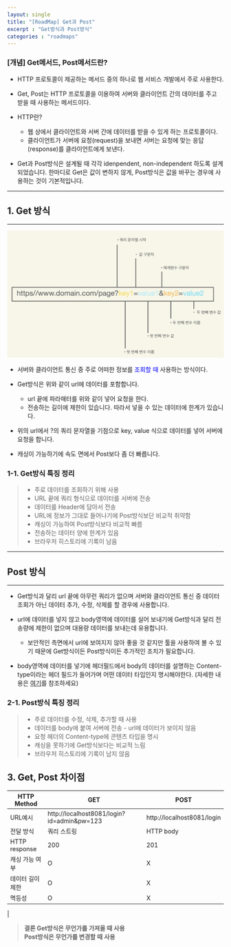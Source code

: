```yaml
---
layout: single
title: "[RoadMap] Get과 Post"
excerpt : "Get방식과 Post방식"
categories : "roadmaps"
---
```


### [개념] Get메서드, Post메서드란?

- HTTP 프로토콜이 제공하는 메서드 중의 하나로 웹 서비스 개발에서 주로 사용한다.

- Get, Post는 HTTP 프로토콜을 이용하여 서버와 클라이언트 간의 데이터를 주고 받을 때 사용하는 메서드이다.  

- HTTP란? 
    - 웹 상에서 클라이언트와 서버 간에 데이터를 받을 수 있게 하는 프로토콜이다. 
    - 클라이언트가 서버에 요청(request)을 보내면 서버는 요청에 맞는 응답(response)를 클라이언트에게 보낸다. 

- Get과 Post방식은 설계될 때 각각 idenpendent, non-independent 하도록 설계 되었습니다. 한마디로 Get은 값이 변하지 않게, Post방식은 값을 바꾸는 경우에 사용하는 것이 기본적입니다. 

---
## 1. Get 방식
---
![](https://github.com/Euihyunee/Euihyunee.github.io/blob/main/_posts/img/url.png?raw=true)

- 서버와 클라이언트 통신 중 주로 어떠한 정보를 <span style="color:blue">조회할 때</span> 사용하는 방식이다. 

- Get방식은 위와 같이 url에 데이터를 포함합니다. 
    - url 끝에 파라매터를 위와 같이 넣어 요청을 한다. 
    - 전송하는 길이에 제한이 있습니다. 따라서 넣을 수 있는 데이터에 한계가 있습니다.

- 위의 url에서 ?의 쿼리 문자열을 기점으로 key, value 식으로 데이터를 넣어 서버에 요청을 합니다. 

- 캐싱이 가능하기에 속도 면에서 Post보다 좀 더 빠릅니다. 

### 1-1. Get방식 특징 정리 

> - 주로 데이터를 조회하기 위해 사용
> - URL 끝에 쿼리 형식으로 데이터를 서버에 전송
> - 데이터를 Header에 담아서 전송
> - URL에 정보가 그대로 들어나기에 Post방식보단 비교적 취약함
> - 캐싱이 가능하여 Post방식보다 비교적 빠름
> - 전송하는 데이터 양에 한계가 있음
> - 브라우저 히스토리에 기록이 남음 

---
## Post 방식
---

- Get방식과 달리 url 끝에 아무런 쿼리가 없으며 서버와 클라이언트 통신 중 데이터 조회가 아닌 데이터 추가, 수정, 삭제를 할 경우에 사용합니다. 

- url에 데이터를 넣지 않고 body영역에 데이터를 실어 보내기에 Get방식과 달리 전송량에 제한이 없으며 대용량 데이터를 보내는데 유용합니다. 
    - 보안적인 측면에서 url에 보여지지 않아 좋을 것 같지만 툴을 사용하여 볼 수 있기 때문에 Get방식이든 Post방식이든 추가적인 조치가 필요합니다. 

- body영역에 데이터를 넣기에 헤더필드에서 body의 데이터를 설명하는 Content-type이라는 헤더 필드가 들어가며 어떤 데이터 타입인지 명시해야한다. (자세한 내용은 [여기](https://developer.mozilla.org/en-US/docs/Web/HTTP/Methods/POST)를 참조하세요)

### 2-1. Post방식 특징 정리 

> - 주로 데이터를 수정, 삭제, 추가할 때 사용
> - 데이터를 body에 붙여 서버에 전송 - url에 데이터가 보이지 않음
> - 요청 헤더의 Content-type에 콘텐츠 타입을 명시
> - 캐싱을 못하기에 Get방식보다는 비교적 느림 
> - 브라우저 히스토리에 기록이 남지 않음 


## 3. Get, Post 차이점 

|HTTP Method|GET|POST|
|-----|-----------|-----------|
|URL예시|http://localhost8081/login?id=admin&pw=123|http://localhost8081/login|
|전달 방식| 쿼리 스트링 | HTTP body|
|HTTP response| 200| 201|
|캐싱 가능 여부| O|X|
|데이터 길이 제한 | O|X|
|멱등성|O|X|
|

> **결론 Get방식은 무언가를 가져올 때 사용**  
> **Post방식은 무언가를 변경할 때 사용**